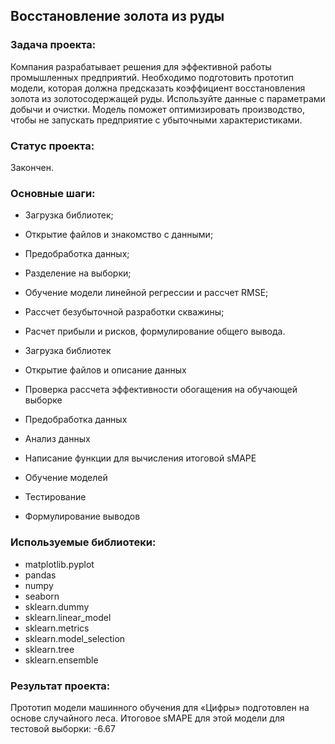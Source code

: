 ## Восстановление золота из руды

### Задача проекта:

Компания разрабатывает решения для эффективной работы промышленных предприятий. Необходимо подготовить прототип модели, которая должна предсказать коэффициент восстановления золота из золотосодержащей руды. Используйте данные с параметрами добычи и очистки. Модель поможет оптимизировать производство, чтобы не запускать предприятие с убыточными характеристиками.

### Статус проекта:

Закончен.

### Основные шаги:

- Загрузка библиотек;
- Открытие файлов и знакомство с данными;
- Предобработка данных;
- Разделение на выборки;
- Обучение модели линейной регрессии и рассчет RMSE;
- Рассчет безубыточной разработки скважины;
- Расчет прибыли и рисков, формулирование общего вывода.


- Загрузка библиотек
- Открытие файлов и описание данных
- Проверка рассчета эффективности обогащения на обучающей выборке
- Предобработка данных
- Анализ данных
- Написание функции для вычисления итоговой sMAPE
- Обучение моделей
- Тестирование
- Формулирование выводов

### Используемые библиотеки:

- matplotlib.pyplot
- pandas
- numpy
- seaborn
- sklearn.dummy
- sklearn.linear_model
- sklearn.metrics
- sklearn.model_selection
- sklearn.tree
- sklearn.ensemble

### Результат проекта:

Прототип модели машинного обучения для «Цифры» подготовлен на основе случайного леса. Итоговое sMAPE для этой модели для тестовой выборки: -6.67
